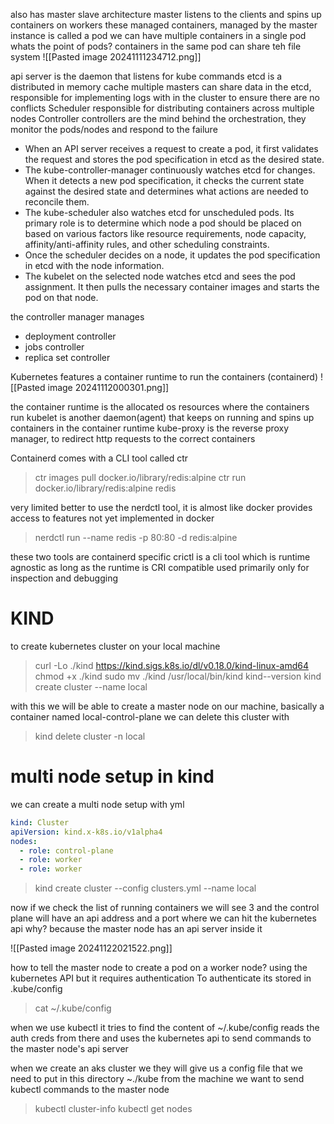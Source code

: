 also has master slave architecture
master listens to the clients and spins up containers on workers
these managed containers, managed by the master instance is called a pod
we can have multiple containers in a single pod
whats the point of pods?
containers in the same pod can share teh file system
![[Pasted image 20241111234712.png]]

api server is the daemon that listens for kube commands
etcd is a distributed in memory cache
	multiple masters can share data in the etcd, responsible for implementing logs with in the cluster to ensure there are no conflicts
Scheduler
	responsible for distributing containers across multiple nodes
Controller
	controllers are the mind behind the orchestration, they monitor the pods/nodes and respond to the failure

- When an API server receives a request to create a pod, it first validates the request and stores the pod specification in etcd as the desired state.
- The kube-controller-manager continuously watches etcd for changes. When it detects a new pod specification, it checks the current state against the desired state and determines what actions are needed to reconcile them.
- The kube-scheduler also watches etcd for unscheduled pods. Its primary role is to determine which node a pod should be placed on based on various factors like resource requirements, node capacity, affinity/anti-affinity rules, and other scheduling constraints.
- Once the scheduler decides on a node, it updates the pod specification in etcd with the node information.
- The kubelet on the selected node watches etcd and sees the pod assignment. It then pulls the necessary container images and starts the pod on that node.

the controller manager manages
- deployment controller
- jobs controller
- replica set controller

Kubernetes features a container runtime to run the containers (containerd)
![[Pasted image 20241112000301.png]]

the container runtime is the allocated os resources where the containers run
kubelet is another daemon(agent) that keeps on running and spins up containers in the container runtime
kube-proxy is the reverse proxy manager, to redirect http requests to the correct containers

Containerd comes with a CLI tool called ctr
>ctr images pull docker.io/library/redis:alpine
>ctr run docker.io/library/redis:alpine redis

very limited better to use the nerdctl tool, it is almost like docker 
provides access to features not yet implemented in docker
>nerdctl run --name redis -p 80:80 -d redis:alpine

these two tools are containerd specific
crictl is a cli tool which is runtime agnostic as long as the runtime is CRI compatible
used primarily only for inspection and debugging
# KIND 

to create kubernetes cluster on your local machine
> curl -Lo ./kind https://kind.sigs.k8s.io/dl/v0.18.0/kind-linux-amd64
> chmod +x ./kind
> sudo mv ./kind /usr/local/bin/kind
> kind--version
> kind create cluster --name local

with this we will be able to create a master node on our machine, basically a container named local-control-plane
we can delete this cluster with
> kind delete cluster -n local

# multi node setup in kind
we can create a multi node setup with yml
```yml
kind: Cluster
apiVersion: kind.x-k8s.io/v1alpha4
nodes:
  - role: control-plane
  - role: worker
  - role: worker
```

> kind create cluster --config clusters.yml --name local

now if we check the list of running containers we will see 3 and the control plane will have an api address and a port where we can hit the kubernetes api
why? because the master node has an api server inside it

![[Pasted image 20241122021522.png]]

how to tell the master node to create a pod on a worker node? using the kubernetes API
but it requires authentication
To authenticate its stored in .kube/config
> cat ~/.kube/config

when we use kubectl it tries to find the content of ~/.kube/config
reads the auth creds from there and uses the kubernetes api to send commands to the master node's api server

when we create an aks cluster we they will give us a config file that we need to put in this directory ~./kube from the machine we want to send kubectl commands to the master node

> kubectl cluster-info
> kubectl get nodes